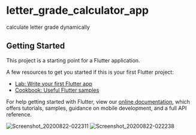 # letter_grade_calculator_app

calculate letter grade dynamically

## Getting Started

This project is a starting point for a Flutter application.

A few resources to get you started if this is your first Flutter project:

- [Lab: Write your first Flutter app](https://flutter.dev/docs/get-started/codelab)
- [Cookbook: Useful Flutter samples](https://flutter.dev/docs/cookbook)

For help getting started with Flutter, view our
[online documentation](https://flutter.dev/docs), which offers tutorials,
samples, guidance on mobile development, and a full API reference.

![Screenshot_20200822-022311](https://user-images.githubusercontent.com/41294174/90943734-a1565780-e423-11ea-90a8-4b8949257c51.png)
![Screenshot_20200822-022238](https://user-images.githubusercontent.com/41294174/90943738-a6b3a200-e423-11ea-9965-b5e7b58a76bd.png)

